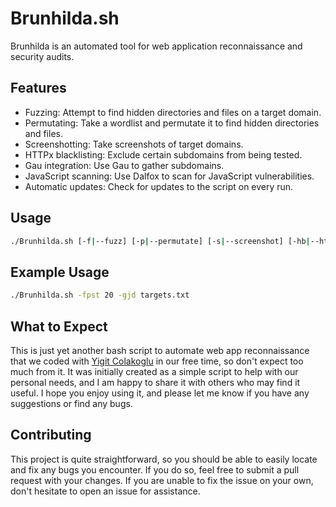 # Brunhilda.sh
Brunhilda is an automated tool for web application reconnaissance and security audits.

## Features

- Fuzzing: Attempt to find hidden directories and files on a target domain.
- Permutating: Take a wordlist and permutate it to find hidden directories and files.
- Screenshotting: Take screenshots of target domains.
- HTTPx blacklisting: Exclude certain subdomains from being tested.
- Gau integration: Use Gau to gather subdomains.
- JavaScript scanning: Use Dalfox to scan for JavaScript vulnerabilities.
- Automatic updates: Check for updates to the script on every run.

## Usage

```bash
./Brunhilda.sh [-f|--fuzz] [-p|--permutate] [-s|--screenshot] [-hb|--httpx-blacklist <file>] [-g|--gau] [-j|--javascript] [-d|--dalfox] [-o|--override] [-t|--threads <number>] [-v|--verbose] [-h|--help] <domain list file>
```

## Example Usage

```bash
./Brunhilda.sh -fpst 20 -gjd targets.txt
```

## What to Expect

This is just yet another bash script to automate web app reconnaissance that we coded with [Yigit Colakoglu](https://github.com/theFr1nge) in our free time, so don't expect too much from it. It was initially created as a simple script to help with our personal needs, and I am happy to share it with others who may find it useful. I hope you enjoy using it, and please let me know if you have any suggestions or find any bugs.

## Contributing

This project is quite straightforward, so you should be able to easily locate and fix any bugs you encounter. If you do so, feel free to submit a pull request with your changes. If you are unable to fix the issue on your own, don't hesitate to open an issue for assistance.
